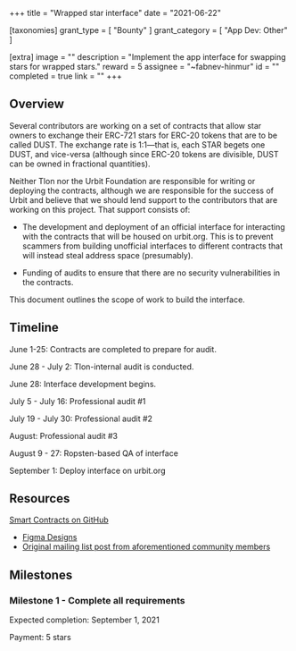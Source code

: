 +++
title = "Wrapped star interface"
date = "2021-06-22"

[taxonomies]
grant_type = [ "Bounty" ]
grant_category = [ "App Dev: Other" ]

[extra]
image = ""
description = "Implement the app interface for swapping stars for wrapped stars."
reward = 5
assignee = "~fabnev-hinmur"
id = ""
completed = true
link = ""
+++

## Overview

Several contributors are working on a set of contracts that allow star owners to exchange their ERC-721 stars for ERC-20 tokens that are to be called DUST. The exchange rate is 1:1—that is, each STAR begets one DUST, and vice-versa (although since ERC-20 tokens are divisible, DUST can be owned in fractional quantities).

Neither Tlon nor the Urbit Foundation are responsible for writing or deploying the contracts, although we are responsible for the success of Urbit and believe that we should lend support to the contributors that are working on this project. That support consists of:

- The development and deployment of an official interface for interacting with the contracts that will be housed on urbit.org. This is to prevent scammers from building unofficial interfaces to different contracts that will instead steal address space (presumably).

- Funding of audits to ensure that there are no security vulnerabilities in the contracts.

This document outlines the scope of work to build the interface.

## Timeline

June 1-25: Contracts are completed to prepare for audit.

June 28 - July 2: Tlon-internal audit is conducted.

June 28: Interface development begins.

July 5 - July 16: Professional audit #1

July 19 - July 30: Professional audit #2

August: Professional audit #3

August 9 - 27: Ropsten-based QA of interface

September 1: Deploy interface on urbit.org

## Resources

[Smart Contracts on GitHub](https://github.com/ransonhobbes/stardust)
- [Figma Designs](https://www.figma.com/file/q3BmgjWVaJ2cMlMY7hcDqS/market.urbit.org?node-id=0%3A1)
- [Original mailing list post from aforementioned community members](https://groups.google.com/a/urbit.org/g/dev/c/EQVU2-GKo04)

## Milestones

### Milestone 1 - Complete all requirements

Expected completion: September 1, 2021

Payment: 5 stars
